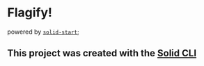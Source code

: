 # Flagify!

powered by [`solid-start`](https://start.solidjs.com);

## This project was created with the [Solid CLI](https://solid-cli.netlify.app)
